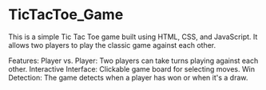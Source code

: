 # TicTacToe_Game

This is a simple Tic Tac Toe game built using HTML, CSS, and JavaScript. It allows two players to play the classic game against each other.

Features:
Player vs. Player: Two players can take turns playing against each other.
Interactive Interface: Clickable game board for selecting moves.
Win Detection: The game detects when a player has won or when it's a draw.
